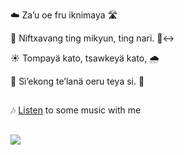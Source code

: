 <p>☁️ Za’u oe fru iknimaya 🛣️</p> 
<p>💖 Nìftxavang ting mikyun, ting nari. 🙂‍↔️</p>
<p>☀️ Tompayä kato, tsawkeyä kato, 🌧️</p>
<p>💓 Sì’ekong te’lanä oeru teya si. 🥁</p>

##
🎶 <a href="https://www.youtube.com/playlist?list=PLPlQAx0dMtXyA0017Hd3JMhE1bWVTyPbE">Listen</a> to some music with me

##
[![](https://visitcount.itsvg.in/api?id=i0101001010i&label=Profile%20Views&color=6&icon=7&pretty=false)](https://visitcount.itsvg.in)

<!---
i0101001010i/i0101001010i is a ✨ special ✨ repository because its `README.md` (this file) appears on your GitHub profile.
You can click the Preview link to take a look at your changes.
- 👋 Hi, I’m @i0101001010i
- 👀 I’m interested in travelling to everywhere, especially Nha Trang
- 🌱 I’m currently learning to be a Backend Developer, hihi
- 💞️
- 📫 Contact via email: trinhnghia270903@gmail.com
--->
